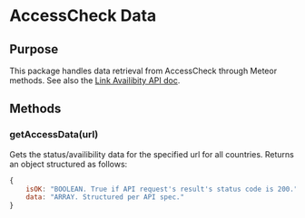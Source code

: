 AccessCheck Data
================

Purpose
-------
This package handles data retrieval from AccessCheck through Meteor methods. See also the [Link Availibity API doc](https://github.com/berkmancenter/im_core/blob/dev/doc/laapi.md).

Methods
-------
### getAccessData(url)

Gets the status/availibility data for the specified url for all countries. Returns an object structured as follows:

```javascript
{
	isOK: "BOOLEAN. True if API request's result's status code is 200.",
	data: "ARRAY. Structured per API spec."
}
```

